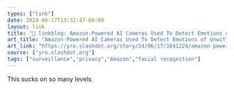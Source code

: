 ```yaml
---
types: ["link"]
date: 2024-06-17T13:32:47-04:00
layout: link
title: "🔗 linkblog: Amazon-Powered AI Cameras Used To Detect Emotions of Unwitting UK Train Passengers - Slashdot'"
art_title: "Amazon-Powered AI Cameras Used To Detect Emotions of Unwitting UK Train Passengers - Slashdot"
art_link: "https://yro.slashdot.org/story/24/06/17/1641224/amazon-powered-ai-cameras-used-to-detect-emotions-of-unwitting-uk-train-passengers?utm_source=rss1.0mainlinkanon&utm_medium=feed"
source: ["yro.slashdot.org"]
tags: ["surveillance","privacy","Amazon","facial recognition"]
---
```

This sucks on so many levels.
